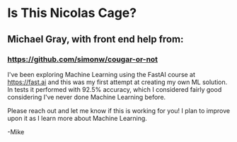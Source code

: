 # Is This Nicolas Cage?
## Michael Gray, with front end help from:
### https://github.com/simonw/cougar-or-not

I've been exploring Machine Learning using the FastAI course at https://fast.ai and this was my first attempt at creating my own ML solution. In tests it performed with 92.5% accuracy, which I considered fairly good considering I've never done Machine Learning before.

Please reach out and let me know if this is working for you! I plan to improve upon it as I learn more about Machine Learning.

-Mike